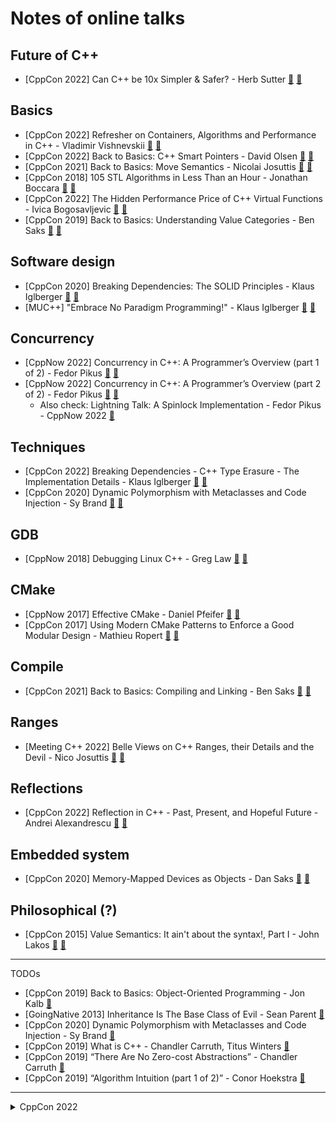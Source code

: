 # Notes of online talks

## Future of C++

- [CppCon 2022] Can C++ be 10x Simpler & Safer? - Herb Sutter [:cinema:](https://youtu.be/ELeZAKCN4tY) [:scroll:](cppcon-2022/can_cpp_be_10x_simpler_safer.md)

## Basics

- [CppCon 2022] Refresher on Containers, Algorithms and Performance in C++ - Vladimir Vishnevskii [:cinema:](https://youtu.be/F4n3ModsWHI) [:scroll:](cppcon-2022/refresher_on_containers_algo_performance.md)
- [CppCon 2022] Back to Basics: C++ Smart Pointers - David Olsen [:cinema:](https://youtu.be/YokY6HzLkXs) [:scroll:](cppcon-2022/back_to_basics_c++_smart_pointers.md)
- [CppCon 2021] Back to Basics: Move Semantics - Nicolai Josuttis [:cinema:](https://youtu.be/Bt3zcJZIalk) [:scroll:](cppcon-2021/back_to_basics_move_semantics.md)
- [CppCon 2018] 105 STL Algorithms in Less Than an Hour - Jonathan Boccara [:cinema:](https://youtu.be/2olsGf6JIkU) [:scroll:](cppcon-2018/105_stl_algorithms.md)
- [CppCon 2022] The Hidden Performance Price of C++ Virtual Functions - Ivica Bogosavljevic  [:cinema:](https://youtu.be/n6PvvE_tEPk) [:scroll:](cppcon-2022/hidden_performance_price_of_virtual.md)
- [CppCon 2019] Back to Basics: Understanding Value Categories - Ben Saks [:cinema:](https://youtu.be/XS2JddPq7GQ) [:scroll:](cppcon-2019/understanding_value_categories.md)

## Software design

- [CppCon 2020] Breaking Dependencies: The SOLID Principles - Klaus Iglberger [:cinema:](https://youtu.be/Ntraj80qN2k) [:scroll:](cppcon-2020/breaking_deps_the_solid_principles.md)
- [MUC++] "Embrace No Paradigm Programming!" - Klaus Iglberger [:cinema:](https://youtu.be/fwXaRH5ffJM) [:scroll:](misc/embrace_no_paradigm_programming.md)

## Concurrency

- [CppNow 2022] Concurrency in C++: A Programmer’s Overview (part 1 of 2) - Fedor Pikus [:cinema:](https://youtu.be/ywJ4cq67-uc) [:scroll:](misc/concurrency_in_cpp_part1.md)
- [CppNow 2022] Concurrency in C++: A Programmer’s Overview (part 2 of 2) - Fedor Pikus [:cinema:](https://youtu.be/R0V4xJ9HZpA) [:scroll:](misc/concurrency_in_cpp_part2.md)
  - Also check: Lightning Talk: A Spinlock Implementation - Fedor Pikus - CppNow 2022 [:cinema:](https://youtu.be/rmGJc9PXpuE)

## Techniques

- [CppCon 2022] Breaking Dependencies - C++ Type Erasure - The Implementation Details - Klaus Iglberger [:cinema:](https://youtu.be/qn6OqefuH08) [:scroll:](cppcon-2022/type_erasure_implementation_details.md)
- [CppCon 2020] Dynamic Polymorphism with Metaclasses and Code Injection - Sy Brand [:cinema:](https://youtu.be/8c6BAQcYF_E) [:scroll:](cppcon-2020/dynamic_polymorphism_with_metaclasses_and_code_injection.md)

## GDB

- [CppNow 2018] Debugging Linux C++ - Greg Law [:cinema:](https://youtu.be/V1t6faOKjuQ) [:scroll:](cppcon-2018/debugging_linux_cpp.md)

## CMake

- [CppNow 2017] Effective CMake - Daniel Pfeifer [:cinema:](https://youtu.be/bsXLMQ6WgIk) [:scroll:](misc/effective_cmake.md)
- [CppCon 2017] Using Modern CMake Patterns to Enforce a Good Modular Design - Mathieu Ropert [:cinema:](https://youtu.be/eC9-iRN2b04) [:scroll:](cppcon-2017/modern_cmake_patterns.md)

## Compile

- [CppCon 2021] Back to Basics: Compiling and Linking - Ben Saks [:cinema:](https://youtu.be/cpkDQaYttR4) [:scroll:](cppcon-2021/compiling_and_linking.md)


## Ranges

- [Meeting C++ 2022] Belle Views on C++ Ranges, their Details and the Devil - Nico Josuttis [:cinema:](https://youtu.be/O8HndvYNvQ4) [:scroll:](misc/belle_views_on_cpp_ranges.md)

## Reflections

- [CppCon 2022] Reflection in C++ - Past, Present, and Hopeful Future - Andrei Alexandrescu [:cinema:](https://youtu.be/YXIVw6QFgAI?si=doyKfj0Z2vX_M5DS) [:scroll:](cppcon-2022/reflection_in_cpp.md)



## Embedded system

- [CppCon 2020] Memory-Mapped Devices as Objects - Dan Saks [:cinema:](https://youtu.be/uwzuAGtAEFk) [:scroll:](cppcon-2020/memory_mapped_devices_as_objects.md)

## Philosophical (?)

- [CppCon 2015] Value Semantics: It ain't about the syntax!, Part I - John Lakos [:cinema:](https://youtu.be/W3xI1HJUy7Q) [:scroll:](cppcon-2015/value_semantics_aint_about_the_syntax_part_1.md)

---

TODOs

- [CppCon 2019] Back to Basics: Object-Oriented Programming - Jon Kalb [:cinema:](https://youtu.be/32tDTD9UJCE)
- [GoingNative 2013] Inheritance Is The Base Class of Evil - Sean Parent [:cinema:](https://youtu.be/2bLkxj6EVoM)
- [CppCon 2020] Dynamic Polymorphism with Metaclasses and Code Injection - Sy Brand [:cinema:](https://youtu.be/8c6BAQcYF_E)
- [CppCon 2019] What is C++ - Chandler Carruth, Titus Winters [:cinema:](https://youtu.be/LJh5QCV4wDg)
- [CppCon 2019] “There Are No Zero-cost Abstractions” - Chandler Carruth [:cinema:](https://youtu.be/rHIkrotSwcc)
- [CppCon 2019] “Algorithm Intuition (part 1 of 2)” - Conor Hoekstra [:cinema:](https://youtu.be/pUEnO6SvAMo)

---

<details><summary markdown="span">CppCon 2022</summary>

- (Tooling) How much compilation speedup we will get from C++ Modules: A Case Study
- (Tooling) Back to Basics Debugging
- (Tooling) C++ Dependencies Don’t Have To Be Painful
- (Tooling) import CMake, CMake and C++20 Modules
- (Tooling) Going Beyond Build Distribution
- (Basics) C++ Lambda Idioms
- (Algorithms & Data Structures) Understanding Allocator Impact on Runtime Performance
- (Concurrency) Concurrency TS 2 Use Cases and Future Direction
- (Software design) Back to Basics: Panel
- (Software design) How Microsoft Uses C++ to Deliver Office
- (TMP) Back to Basics Templates
- (TMP) Help! My Codebase has 5 JSON Libraries
- (Basics) Back to Basics Move Semantics
- (Basics) Back to Basics Value Semantics
- (Future of C++) What’s New in C++23
- (Future of C++) C++23 What's in it for You?
- (Algorithms & Data Structures) The Imperatives Must Go
- (Algorithms & Data Structures) Functional Composable Operations with Unix-Style Pipes in C++
- (Future of C++) C++ in Constrained Environments
- (Concurrency) C++20’s Coroutines for Beginners
- (Concurrency) Deciphering Coroutines
- (TMP) High Speed Query Execution with Accelerators and C++
- (Scientific) HPX: A C++ Library for Parallelism and Concurrency
- (Scientific) A Decade of Performance Portability
- (Math & numbers) Principia Mathematica The Foundations of Arithmetic in C++
- (Embedded) Taking a Byte Out of C++
-----------above only the talk on day 1 in [conference schedule](https://cppcon.digital-medium.co.uk/schedule)-----------

</details>
